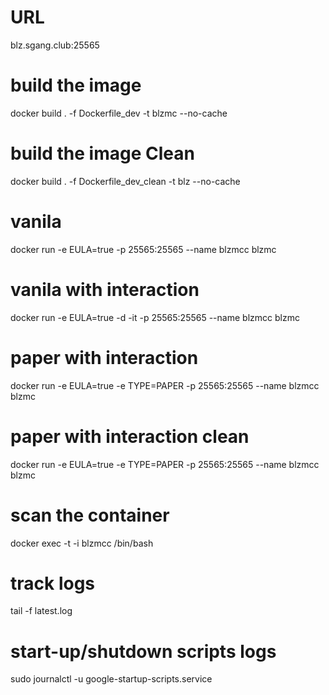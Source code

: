 # URL
blz.sgang.club:25565

# build the image
docker build . -f Dockerfile_dev -t blzmc --no-cache

# build the image Clean
docker build . -f Dockerfile_dev_clean -t blz --no-cache

# vanila
docker run -e EULA=true -p 25565:25565 --name blzmcc blzmc

# vanila with interaction
docker run -e EULA=true -d -it -p 25565:25565 --name blzmcc blzmc

# paper with interaction
docker run -e EULA=true -e TYPE=PAPER -p 25565:25565 --name blzmcc blzmc

# paper with interaction clean
docker run -e EULA=true -e TYPE=PAPER -p 25565:25565 --name blzmcc blzmc

# scan the container
docker exec -t -i blzmcc /bin/bash

# track logs
tail -f latest.log

# start-up/shutdown scripts logs
sudo journalctl -u google-startup-scripts.service